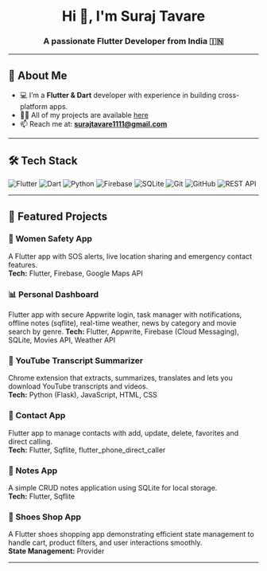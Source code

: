 <h1 align="center">Hi 👋, I'm Suraj Tavare</h1>
<h3 align="center">A passionate Flutter Developer from India 🇮🇳</h3>

---

## 🚀 About Me
- 💻 I’m a **Flutter & Dart** developer with experience in building cross-platform apps.
- 👨‍💻 All of my projects are available [here](https://github.com/SurajTavare?tab=repositories)
- 📫 Reach me at: **surajtavare1111@gmail.com**

---

## 🛠 Tech Stack
![Flutter](https://img.shields.io/badge/Flutter-02569B?style=for-the-badge&logo=flutter&logoColor=white)
![Dart](https://img.shields.io/badge/Dart-0175C2?style=for-the-badge&logo=dart&logoColor=white)
![Python](https://img.shields.io/badge/Python-3776AB?style=for-the-badge&logo=python&logoColor=white)
![Firebase](https://img.shields.io/badge/Firebase-ffca28?style=for-the-badge&logo=firebase&logoColor=black)
![SQLite](https://img.shields.io/badge/SQLite-07405E?style=for-the-badge&logo=sqlite&logoColor=white)
![Git](https://img.shields.io/badge/Git-F05032?style=for-the-badge&logo=git&logoColor=white)
![GitHub](https://img.shields.io/badge/GitHub-181717?style=for-the-badge&logo=github&logoColor=white)
![REST API](https://img.shields.io/badge/REST%20API-005571?style=for-the-badge)

---

## 📌 Featured Projects
### 📱 Women Safety App
A Flutter app with SOS alerts, live location sharing and emergency contact features.  
**Tech:** Flutter, Firebase, Google Maps API  

### 📊 Personal Dashboard  
Flutter app with secure Appwrite login, task manager with notifications, offline notes (sqflite), real-time weather, news by category and movie search by genre. 
**Tech:** Flutter, Appwrite, Firebase (Cloud Messaging), SQLite, Movies API, Weather API  

### 📝 YouTube Transcript Summarizer  
Chrome extension that extracts, summarizes, translates and lets you download YouTube transcripts and videos.  
**Tech:** Python (Flask), JavaScript, HTML, CSS  

### 📇 Contact App  
Flutter app to manage contacts with add, update, delete, favorites and direct calling.  
**Tech:** Flutter, Sqflite, flutter_phone_direct_caller  


### 📝  Notes App
A simple CRUD notes application using SQLite for local storage.  
**Tech:** Flutter, Sqflite  

### 👟 Shoes Shop App  
A Flutter shoes shopping app demonstrating efficient state management to handle cart, product filters, and user interactions smoothly.  
**State Management:** Provider   

---

<!-- ## 🤝 Connect with Me
[![LinkedIn](https://img.shields.io/badge/LinkedIn-0A66C2?style=for-the-badge&logo=linkedin&logoColor=white)](https://linkedin.com/in/YOUR_LINKEDIN)

[![Email](https://img.shields.io/badge/Email-D14836?style=for-the-badge&logo=gmail&logoColor=white)](mailto:surajtavare1111@gmail.com) -->
